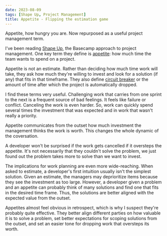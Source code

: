 ```yaml
---
date: 2023-08-09
tags: [Shape Up, Project Management]
title: Appetite - Flipping the estimation game
---
```


Appetite, how hungry you are. Now repurposed as a useful project management term.
<!--more-->

I've been reading [Shape Up](https://basecamp.com/shapeup), the Basecamp approach to project management. One key term they define is [appetite](https://basecamp.com/shapeup/1.2-chapter-03#setting-the-appetite): how much time the team wants to spend on a project.

Appetite is not an estimate. Rather than deciding how much time work will take, they ask how much they're willing to invest and look for a solution (if any) that fits in that timeframe.
They also define [circuit breaker](https://basecamp.com/shapeup/2.2-chapter-08#the-circuit-breaker) or the amount of time after which the project is automatically dropped.

I find these terms very useful. Challenging work that carries from one sprint to the next is a frequent source of bad feelings. It feels like failure or conflict. Canceling the work is even harder. So, work can quickly spend several times the investment that was expected and in work that wasn't really a priority.

Appetite communicates from the outset how much investment the management thinks the work is worth. This changes the whole dynamic of the coversation.

A developer won't be surprised if the work gets cancelled if it oversteps the appetite. It's not necessarily that they couldn't solve the problem, we just found out the problem takes more to solve than we want to invest. 

The implications for work planning are even more wide-reaching. When asked to estimate, a developer's first intuition usually isn't the simplest solution.
Given an estimate, the managers may deprioritize items because they see the investment as too large. However, a developer given a problem and an appetite can probably think of many solutions and find one that fits in the desired time frame. Thus, the solutions are better aligned with the expected value from the outset.

Appetites almost feel obvious in retrospect, which is why I suspect they're probably quite effective. They better align different parties on how valuable it is to solve a problem, set better expectations for scoping solutions from the outset, and set an easier tone for dropping work that oversteps its worth.
